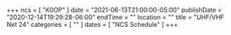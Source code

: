 +++
ncs = [ "K0OP" ]
date = "2021-06-13T21:00:00-05:00"
publishDate = "2020-12-14T19:29:28-06:00"
endTime = ""
location = ""
title = "UHF/VHF Net 24"
categories = [ "" ]
dates = [ "NCS Schedule" ]
+++
